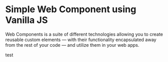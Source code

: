 # Simple Web Component using Vanilla JS

Web Components is a suite of different technologies allowing you to create reusable custom elements — with their functionality encapsulated away from the rest of your code — and utilize them in your web apps.

test
